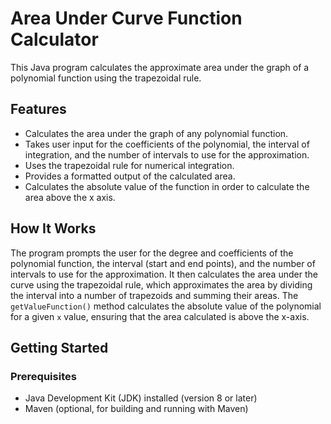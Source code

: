 # Area Under Curve Function Calculator

This Java program calculates the approximate area under the graph of a polynomial function using the trapezoidal rule.

## Features

*   Calculates the area under the graph of any polynomial function.
*   Takes user input for the coefficients of the polynomial, the interval of integration, and the number of intervals to use for the approximation.
*   Uses the trapezoidal rule for numerical integration.
*   Provides a formatted output of the calculated area.
*   Calculates the absolute value of the function in order to calculate the area above the x axis.

## How It Works

The program prompts the user for the degree and coefficients of the polynomial function, the interval (start and end points), and the number of intervals to use for the approximation. It then calculates the area under the curve using the trapezoidal rule, which approximates the area by dividing the interval into a number of trapezoids and summing their areas.  The `getValueFunction()` method calculates the absolute value of the polynomial for a given `x` value, ensuring that the area calculated is above the x-axis.

## Getting Started

### Prerequisites

*   Java Development Kit (JDK) installed (version 8 or later)
*   Maven (optional, for building and running with Maven)

